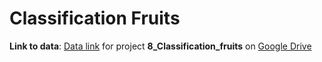 # Classification Fruits


**Link to data**: [Data link](https://drive.google.com/drive/folders/1y3n7T4unu2xV0ug9HmR4WIeD-EP0yeT8?usp=sharing) for project **8_Classification_fruits** on [Google Drive](https://drive.google.com/drive/folders/1y3n7T4unu2xV0ug9HmR4WIeD-EP0yeT8?usp=sharing)